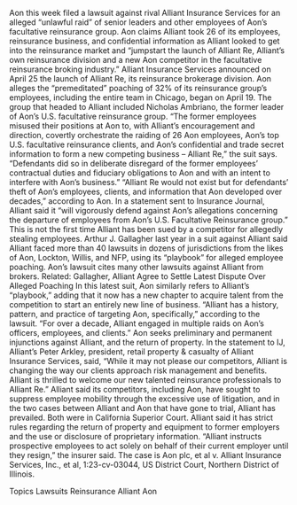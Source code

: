 Aon this week filed a lawsuit against rival Alliant Insurance Services for an alleged “unlawful raid” of senior leaders and other employees of Aon’s facultative reinsurance group.
Aon claims Alliant took 26 of its employees, reinsurance business, and confidential information as Alliant looked to get into the reinsurance market and “jumpstart the launch of Alliant Re, Alliant’s own reinsurance division and a new Aon competitor in the facultative reinsurance broking industry.”
Alliant Insurance Services announced on April 25 the launch of Alliant Re, its reinsurance brokerage division. Aon alleges the “premeditated” poaching of 32% of its reinsurance group’s employees, including the entire team in Chicago, began on April 19. The group that headed to Alliant included Nicholas Ambriano, the former leader of Aon’s U.S. facultative reinsurance group.
“The former employees misused their positions at Aon to, with Alliant’s encouragement and direction, covertly orchestrate the raiding of 26 Aon employees, Aon’s top U.S. facultative reinsurance clients, and Aon’s confidential and trade secret information to form a new competing business – Alliant Re,” the suit says. “Defendants did so in deliberate disregard of the former employees’ contractual duties and fiduciary obligations to Aon and with an intent to interfere with Aon’s business.”
“Alliant Re would not exist but for defendants’ theft of Aon’s employees, clients, and information that Aon developed over decades,” according to Aon.
In a statement sent to Insurance Journal, Alliant said it “will vigorously defend against Aon’s allegations concerning the departure of employees from Aon’s U.S. Facultative Reinsurance group.”
This is not the first time Alliant has been sued by a competitor for allegedly stealing employees. Arthur J. Gallagher last year in a suit against Alliant said Alliant faced more than 40 lawsuits in dozens of jurisdictions from the likes of Aon, Lockton, Willis, and NFP, using its “playbook” for alleged employee poaching. Aon’s lawsuit cites many other lawsuits against Alliant from brokers.
Related: Gallagher, Alliant Agree to Settle Latest Dispute Over Alleged Poaching
In this latest suit, Aon similarly refers to Alliant’s “playbook,” adding that it now has a new chapter to acquire talent from the competition to start an entirely new line of business.
“Alliant has a history, pattern, and practice of targeting Aon, specifically,” according to the lawsuit. “For over a decade, Alliant engaged in multiple raids on Aon’s officers, employees, and clients.”
Aon seeks preliminary and permanent injunctions against Alliant, and the return of property.
In the statement to IJ, Alliant’s Peter Arkley, president, retail property & casualty of Alliant Insurance Services, said, “While it may not please our competitors, Alliant is changing the way our clients approach risk management and benefits. Alliant is thrilled to welcome our new talented reinsurance professionals to Alliant Re.”
Alliant said its competitors, including Aon, have sought to suppress employee mobility through the excessive use of litigation, and in the two cases between Alliant and Aon that have gone to trial, Alliant has prevailed. Both were in California Superior Court.
Alliant said it has strict rules regarding the return of property and equipment to former employers and the use or disclosure of proprietary information. “Alliant instructs prospective employees to act solely on behalf of their current employer until they resign,” the insurer said.
The case is Aon plc, et al v. Alliant Insurance Services, Inc., et al, 1:23-cv-03044, US District Court, Northern District of Illinois.

Topics
Lawsuits
Reinsurance
Alliant
Aon
